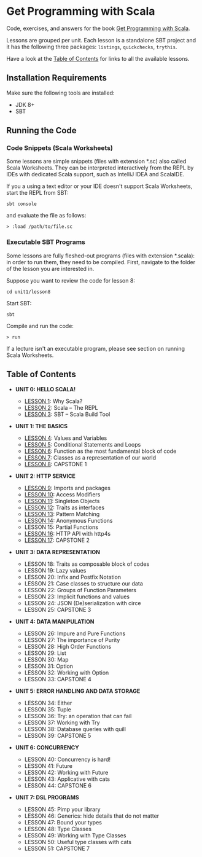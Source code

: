 # Get Programming with Scala
Code, exercises, and answers for the book [Get Programming with Scala](https://www.manning.com/books/get-programming-with-scala?a_aid=daniela&a_bid=7cd2421c).

Lessons are grouped per unit. Each lesson is a standalone SBT project and
it has the following three packages: `listings`, `quickchecks`, `trythis`.

Have a look at the [Table of Contents](#table-of-contents) for links to all the available lessons.

## Installation Requirements
Make sure the following tools are installed:
 - JDK 8+
 - SBT

## Running the Code

### Code Snippets (Scala Worksheets)
Some lessons are simple snippets (files with extension \*.sc) also called Scala Worksheets.
They can be interpreted interactively from the REPL by IDEs with dedicated Scala support,
such as IntelliJ IDEA and ScalaIDE.

If you a using a text editor or your IDE doesn't support Scala Worksheets,
start the REPL from SBT:
```
sbt console
```

and evaluate the file as follows:
```
> :load /path/to/file.sc
```

### Executable SBT Programs
Some lessons are fully fleshed-out programs (files with extension \*.scala):
in order to run them, they need to be compiled.
First, navigate to the folder of the lesson you are interested in.

Suppose you want to review the code for lesson 8:
```
cd unit1/lesson8
```

Start SBT:
```
sbt
```

Compile and run the code:
```
> run
```

If a lecture isn't an executable program, please see section on running Scala Worksheets.

## Table of Contents
- **UNIT 0: HELLO SCALA!**
    - [LESSON 1](unit0/lesson1): Why Scala?
    - [LESSON 2](unit0/lesson2): Scala – The REPL
    - [LESSON 3](unit0/lesson3): SBT – Scala Build Tool

- **UNIT 1:  THE BASICS**
    - [LESSON 4](unit1/lesson4): Values and Variables
    - [LESSON 5](unit1/lesson5): Conditional Statements and Loops
    - [LESSON 6](unit1/lesson6): Function as the most fundamental block of code
    - [LESSON 7](unit1/lesson7): Classes as a representation of our world
    - [LESSON 8](unit1/lesson8): CAPSTONE 1

- **UNIT 2: HTTP SERVICE**
    - [LESSON 9](unit2/lesson9): Imports and packages
    - [LESSON 10](unit2/lesson10): Access Modifiers
    - [LESSON 11](unit2/lesson11): Singleton Objects
    - [LESSON 12](unit2/lesson12): Traits as interfaces
    - [LESSON 13](unit2/lesson13): Pattern Matching
    - [LESSON 14](unit2/lesson14): Anonymous Functions
    - LESSON 15: Partial Functions
    - [LESSON 16](unit2/lesson16): HTTP API with http4s
    - [LESSON 17](unit2/lesson17): CAPSTONE 2

- **UNIT 3: DATA REPRESENTATION**
    - LESSON 18: Traits as composable block of codes
    - LESSON 19: Lazy values
    - LESSON 20: Infix and Postfix Notation
    - LESSON 21: Case classes to structure our data
    - LESSON 22: Groups of Function Parameters
    - LESSON 23: Implicit functions and values
    - LESSON 24: JSON (De)serialization with circe
    - LESSON 25: CAPSTONE 3

- **UNIT 4: DATA MANIPULATION**
    - LESSON 26: Impure and Pure Functions
    - LESSON 27: The importance of Purity
    - LESSON 28: High Order Functions
    - LESSON 29: List
    - LESSON 30: Map
    - LESSON 31: Option
    - LESSON 32: Working with Option
    - LESSON 33: CAPSTONE 4

- **UNIT 5: ERROR HANDLING AND DATA STORAGE**
    - LESSON 34: Either
    - LESSON 35: Tuple
    - LESSON 36: Try: an operation that can fail
    - LESSON 37: Working with Try
    - LESSON 38: Database queries with quill
    - LESSON 39: CAPSTONE 5

- **UNIT 6: CONCURRENCY**
    - LESSON 40: Concurrency is hard!
    - LESSON 41: Future
    - LESSON 42: Working with Future
    - LESSON 43: Applicative with cats
    - LESSON 44: CAPSTONE 6

- **UNIT 7: DSL PROGRAMS**
    - LESSON 45: Pimp your library
    - LESSON 46: Generics: hide details that do not matter
    - LESSON 47: Bound your types
    - LESSON 48: Type Classes
    - LESSON 49: Working with Type Classes
    - LESSON 50: Useful type classes with cats
    - LESSON 51: CAPSTONE 7
